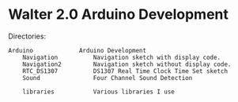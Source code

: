 Walter 2.0 Arduino Development
==============================

Directories:

	Arduino				Arduino Development
		Navigation			Navigation sketch with display code.
		Navigation2			Navigation sketch without display code.
		RTC_DS1307			DS1307 Real Time Clock Time Set sketch
		Sound				Four Channel Sound Detection

		libraries			Various libraries I use
